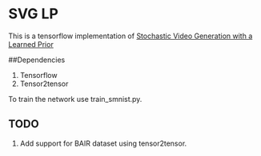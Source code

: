 # SVG LP

This is a tensorflow implementation of [Stochastic Video Generation with a Learned Prior](https://sites.google.com/view/svglp/)

##Dependencies
1. Tensorflow
2. Tensor2tensor

To train the network use train_smnist.py.


## TODO
1. Add support for BAIR dataset using tensor2tensor.
